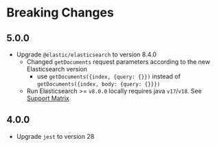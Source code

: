 # Breaking Changes

## 5.0.0

- Upgrade `@elastic/elasticsearch` to version 8.4.0
  - Changed `getDocuments` request parameters according to the new Elasticsearch version
    - use `getDocuments({index, {query: {}})` instead of `getDocuments({index, body: {query: {}}})`
  - Run Elasticsearch >= `v8.0.0` locally requires java `v17`/`v18`. See [Support Matrix](https://www.elastic.co/support/matrix#matrix_jvm)

## 4.0.0

- Upgrade `jest` to version 28
